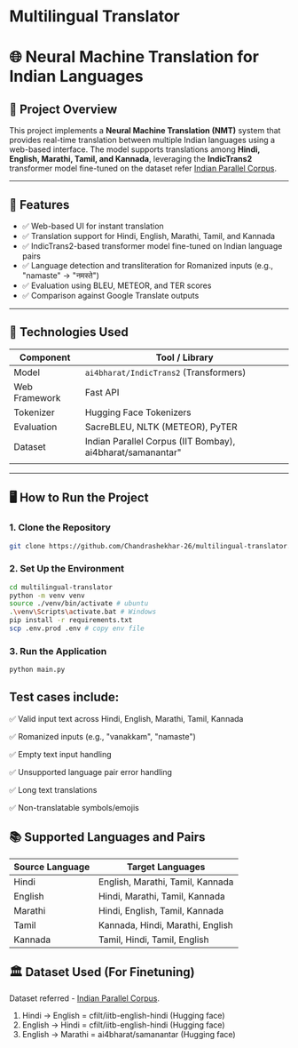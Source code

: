 # Multilingual Translator

# 🌐 Neural Machine Translation for Indian Languages

## 📌 Project Overview

This project implements a **Neural Machine Translation (NMT)** system that provides real-time translation between multiple Indian languages using a web-based interface. The model supports translations among **Hindi, English, Marathi, Tamil, and Kannada**, leveraging the **IndicTrans2** transformer model fine-tuned on the 
dataset refer [Indian Parallel Corpus](https://github.com/Kartikaggarwal98/Indian_ParallelCorpus).

---

## 🧩 Features

- ✅ Web-based UI for instant translation
- ✅ Translation support for Hindi, English, Marathi, Tamil, and Kannada
- ✅ IndicTrans2-based transformer model fine-tuned on Indian language pairs
- ✅ Language detection and transliteration for Romanized inputs (e.g., "namaste" → "नमस्ते")
- ✅ Evaluation using BLEU, METEOR, and TER scores
- ✅ Comparison against Google Translate outputs

---

## 🚀 Technologies Used

| Component     | Tool / Library                                               |
|---------------|--------------------------------------------------------------|
| Model         | `ai4bharat/IndicTrans2` (Transformers)  |                    |
| Web Framework | Fast API                                |                    |
| Tokenizer     | Hugging Face Tokenizers                 |                    |
| Evaluation    | SacreBLEU, NLTK (METEOR), PyTER         |                    |
| Dataset       | Indian Parallel Corpus (IIT Bombay), ai4bharat/samanantar"   |
|               |                                         |                    |

---

## 🖥️ How to Run the Project

### 1. Clone the Repository

```bash
git clone https://github.com/Chandrashekhar-26/multilingual-translator.git
```

### 2. Set Up the Environment
```bash
cd multilingual-translator
python -m venv venv
source ./venv/bin/activate # ubuntu
.\venv\Scripts\activate.bat # Windows
pip install -r requirements.txt
scp .env.prod .env # copy env file
```

### 3. Run the Application
```bash
python main.py
```

## Test cases include:

✅ Valid input text across Hindi, English, Marathi, Tamil, Kannada

✅ Romanized inputs (e.g., "vanakkam", "namaste")

✅ Empty text input handling

✅ Unsupported language pair error handling

✅ Long text translations

✅ Non-translatable symbols/emojis

## 📚 Supported Languages and Pairs
| Source Language | Target Languages                 |
| --------------- |----------------------------------|
| Hindi           | English, Marathi, Tamil, Kannada |
| English         | Hindi, Marathi, Tamil, Kannada   |
| Marathi         | Hindi, English, Tamil, Kannada   |
| Tamil           | Kannada, Hindi, Marathi, English |
| Kannada         | Tamil, Hindi, Tamil, English     |


## 🏛️ Dataset Used (For Finetuning)
Dataset referred - [Indian Parallel Corpus](https://github.com/Kartikaggarwal98/Indian_ParallelCorpus).
1. Hindi → English = cfilt/iitb-english-hindi (Hugging face)
2. English → Hindi = cfilt/iitb-english-hindi (Hugging face)
3. English → Marathi = ai4bharat/samanantar (Hugging face)

